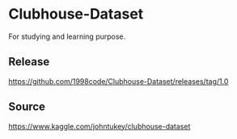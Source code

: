 # Clubhouse-Dataset
For studying and learning purpose.

## Release
https://github.com/1998code/Clubhouse-Dataset/releases/tag/1.0

## Source
https://www.kaggle.com/johntukey/clubhouse-dataset
